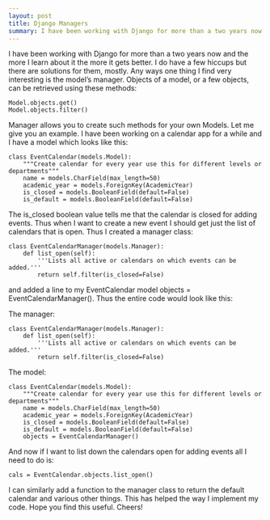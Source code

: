 ```yaml
---
layout: post
title: Django Managers
summary: I have been working with Django for more than a two years now and the more I learn about it the more it gets better. I do have a few hiccups but there are solutions for them, mostly. Any ways one thing I find very interesting is the model's manager. Objects  of a model, or a few objects, can be retrieved using these methods.
---
```


I have been working with Django for more than a two years now and the more I learn about it the more it gets better. I do have a few hiccups but there are solutions for them, mostly. Any ways one thing I find very interesting is the model’s manager. Objects  of a model, or a few objects, can be retrieved using these methods: 

    Model.objects.get()
    Model.objects.filter()

Manager allows you to create such methods for your own Models. Let me give you an example. I have been working on a calendar app for a while and I have a model which looks like this:

    class EventCalendar(models.Model):
        """Create calendar for every year use this for different levels or departments"""
        name = models.CharField(max_length=50)
        academic_year = models.ForeignKey(AcademicYear)
        is_closed = models.BooleanField(default=False)
        is_default = models.BooleanField(default=False)
 
The is_closed boolean value tells me that the calendar is closed for adding events. Thus when I want to create a new event I should get just the list of calendars that is open. Thus I created a manager class:

    class EventCalendarManager(models.Manager):
        def list_open(self):
            '''Lists all active or calendars on which events can be added.'''
            return self.filter(is_closed=False)
  
and added a line to my EventCalendar model objects = EventCalendarManager(). Thus the entire code would look like this:

The manager:

    class EventCalendarManager(models.Manager):
        def list_open(self):
            '''Lists all active or calendars on which events can be added.'''
            return self.filter(is_closed=False)
  
The model:

    class EventCalendar(models.Model):
        """Create calendar for every year use this for different levels or departments"""
        name = models.CharField(max_length=50)
        academic_year = models.ForeignKey(AcademicYear)
        is_closed = models.BooleanField(default=False)
        is_default = models.BooleanField(default=False)
        objects = EventCalendarManager()
 
And now if I want to list down the calendars open for adding events all I need to do is:

    cals = EventCalendar.objects.list_open() 

I can similarly add a function to the manager class to return the default calendar and various other things. This has helped the way I implement my code. Hope you find this useful. Cheers!
